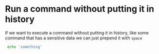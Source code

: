 # Run a command without putting it in history

If we want to execute a command without putting it in history, like some command that has a sensitive data we can just prepend it with `space`
```bash
 echo 'something'
 ```
